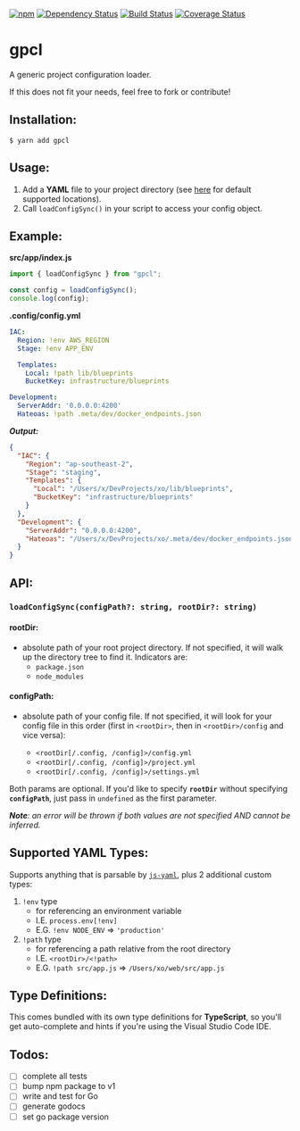 [![npm](https://img.shields.io/npm/v/gpcl.svg)](https://www.npmjs.com/package/gpcl)
[![Dependency Status](https://www.versioneye.com/user/projects/59d082b015f0d723152e3587/badge.svg?style=flat-square)](https://www.versioneye.com/user/projects/59d082b015f0d723152e3587)
[![Build Status](https://travis-ci.org/gerardmrk/gpcl.svg?branch=master)](https://travis-ci.org/gerardmrk/gpcl)
[![Coverage Status](https://coveralls.io/repos/github/gerardmrk/gpcl/badge.svg)](https://coveralls.io/github/gerardmrk/gpcl)

# gpcl

A generic project configuration loader.

If this does not fit your needs, feel free to fork or contribute!

## Installation:

```
$ yarn add gpcl
```

## Usage:

1. Add a **YAML** file to your project directory (see [here](#configpath) for default supported locations).
2. Call `loadConfigSync()` in your script to access your config object.

## Example:

**src/app/index.js**
```js
import { loadConfigSync } from "gpcl";

const config = loadConfigSync();
console.log(config);
```

**.config/config.yml**
```yml
IAC:
  Region: !env AWS_REGION
  Stage: !env APP_ENV

  Templates:
    Local: !path lib/blueprints
    BucketKey: infrastructure/blueprints

Development:
  ServerAddr: '0.0.0.0:4200'
  Hateoas: !path .meta/dev/docker_endpoints.json
```

***Output:***
```json
{
  "IAC": {
    "Region": "ap-southeast-2",
    "Stage": "staging",
    "Templates": {
      "Local": "/Users/x/DevProjects/xo/lib/blueprints",
      "BucketKey": "infrastructure/blueprints"
    }
  },
  "Development": {
    "ServerAddr": "0.0.0.0:4200",
    "Hateoas": "/Users/x/DevProjects/xo/.meta/dev/docker_endpoints.json"
  }
}
```

## API:

### `loadConfigSync(configPath?: string, rootDir?: string)`

#### rootDir:
- absolute path of your root project directory. If not specified, it will walk up the directory tree to find it. Indicators are:
  - `package.json`
  - `node_modules`

#### configPath:
- absolute path of your config file. If not specified, it will look for your config file in this order (first in `<rootDir>`, then in `<rootDir>/config` and vice versa):

  - `<rootDir[/.config, /config]>/config.yml`
  - `<rootDir[/.config, /config]>/project.yml`
  - `<rootDir[/.config, /config]>/settings.yml`

Both params are optional. If you'd like to specify **`rootDir`** without specifying **`configPath`**,
just pass in `undefined` as the first parameter.

***Note**: an error will be thrown if both values are not specified AND cannot be inferred.*

## Supported YAML Types:

Supports anything that is parsable by [`js-yaml`](https://github.com/nodeca/js-yaml#supported-yaml-types), plus 2 additional custom types:

1. `!env` type
    - for referencing an environment variable
    - I.E. `process.env[!env]`
    - E.G. `!env NODE_ENV` => `'production'`
2. `!path` type
    - for referencing a path relative from the root directory
    - I.E. `<rootDir>/<!path>`
    - E.G. `!path src/app.js` => `/Users/xo/web/src/app.js`

## Type Definitions:

This comes bundled with its own type definitions for **TypeScript**, so you'll get auto-complete and hints if you're using the Visual Studio Code IDE.

## Todos:

- [ ] complete all tests
- [ ] bump npm package to v1
- [ ] write and test for Go
- [ ] generate godocs
- [ ] set go package version
